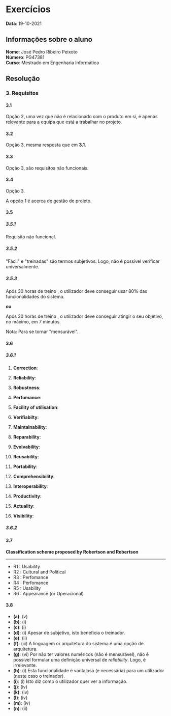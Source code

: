 # Exercícios

**Data**: 19-10-2021

## Informações sobre o aluno

**Nome**: José Pedro Ribeiro Peixoto<br>
**Número**: PG47381<br>
**Curso**: Mestrado em Engenharia Informática<br>

## Resolução

### 3. Requisitos

#### 3.1

Opção 2, uma vez que não é relacionado com o produto em si, é apenas relevante para a equipa que está a trabalhar no projeto.

#### 3.2

Opção 3, mesma resposta que em **3.1**.

#### 3.3

Opção 3, são requisitos não funcionais.

#### 3.4

Opção 3.

A opção 1 é acerca de gestão de projeto.

#### 3.5

##### 3.5.1 

Requisito não funcional.

##### 3.5.2

"Fácil" e "treinadas" são termos subjetivos. Logo, não é possível verificar universalmente.   

##### 3.5.3

Após 30 horas de treino , o utilizador deve conseguir usar 80% das funcionalidades do sistema.

**ou**

Após 30 horas de treino , o utilizador deve conseguir atingir o seu objetivo, no máximo, em 7 minutos.

Nota: Para se tornar "mensurável".

#### 3.6 

##### 3.6.1

1. **Correction**:

2. **Reliability**:

3. **Robustness**:

4. **Perfomance**:

5. **Facility of utilisation**: 
   
6. **Verifiabilty**:

7. **Maintainability**:

8. **Reparability**:

9. **Evolvability**:

10. **Reusability**:

11. **Portability**:

12. **Comprehensibility**:

13. **Interoperability**:

14. **Productivity**:

15. **Actuality**:

16. **Visibility**:

##### 3.6.2

#### 3.7

**Classification scheme proposed by Robertson and Robertson**

---

- R1 : Usability
- R2 : Cultural and Political
- R3 : Perfomance
- R4 : Perfomance
- R5 : Usability
- R6 : Appearance (or Operacional)

#### 3.8

- **(a)**: (v)
- **(b)**: (i)
- **(c)**: (i)
- **(d)**: (i)
Apesar de subjetivo, isto beneficia o treinador.
- **(e)**: (ii)
- **(f)**: (iii)
A linguagem or arquitetura do sistema é uma opção de arquitetura.
- **(g)**: (vi)
Por não ter valores numéricos (não é mensurável), não é possível formular uma definição universal de _reliability_. Logo, é irrelevante.
- **(h)**: (i)
Esta funcionalidade é vantajosa (e necessária) para um utilizador (neste caso o treinador).
- **(i)**: (i)
Isto diz como o utilizador quer ver a informação.
- **(j)**: (iv)
- **(k)**: (iv)
- **(l)**: (iv)
- **(m)**: (iv)
- **(n)**: (ii)


 



 